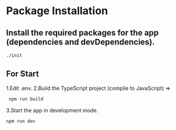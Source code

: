# Package Installation

## Install the required packages for the app (dependencies and devDependencies).

```sh
./init
```

## For Start

1.Edit .env.
2.Build the TypeScript project (compile to JavaScript) =>

```sh
 npm run build
```

3.Start the app in development mode.

```sh
npm run dev
```

